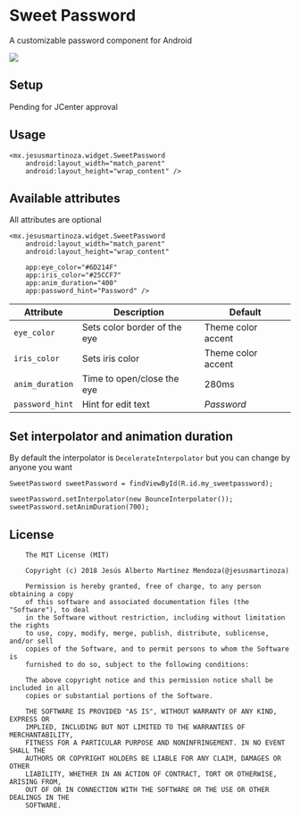 # Sweet Password
A customizable password component for Android

![](https://raw.githubusercontent.com/jesusmartinoza/sweet-password/master/screenshots/preview.gif)

## Setup
Pending for JCenter approval

## Usage
```
<mx.jesusmartinoza.widget.SweetPassword
    android:layout_width="match_parent"
    android:layout_height="wrap_content" />
```

## Available attributes
All attributes are optional
```
<mx.jesusmartinoza.widget.SweetPassword
    android:layout_width="match_parent"
    android:layout_height="wrap_content"

    app:eye_color="#6D214F"
    app:iris_color="#25CCF7"
    app:anim_duration="400"
    app:password_hint="Password" />
```

| Attribute        | Description | Default | 
| ------------- |-------------|-------------| 
| `eye_color` | Sets color border of the eye  | Theme color accent |
| `iris_color` | Sets iris color  | Theme color accent |
| `anim_duration` | Time to open/close the eye  | 280ms |
| `password_hint` | Hint for edit text | _Password_ |

## Set interpolator and animation duration
By default the interpolator is `DecelerateInterpolator` but you can change by anyone you want

```
SweetPassword sweetPassword = findViewById(R.id.my_sweetpassword);

sweetPassword.setInterpolator(new BounceInterpolator());
sweetPassword.setAnimDuration(700);
```

## License
```
    The MIT License (MIT)

    Copyright (c) 2018 Jesús Alberto Martínez Mendoza(@jesusmartinoza)

    Permission is hereby granted, free of charge, to any person obtaining a copy
    of this software and associated documentation files (the "Software"), to deal
    in the Software without restriction, including without limitation the rights
    to use, copy, modify, merge, publish, distribute, sublicense, and/or sell
    copies of the Software, and to permit persons to whom the Software is
    furnished to do so, subject to the following conditions:

    The above copyright notice and this permission notice shall be included in all
    copies or substantial portions of the Software.

    THE SOFTWARE IS PROVIDED "AS IS", WITHOUT WARRANTY OF ANY KIND, EXPRESS OR
    IMPLIED, INCLUDING BUT NOT LIMITED TO THE WARRANTIES OF MERCHANTABILITY,
    FITNESS FOR A PARTICULAR PURPOSE AND NONINFRINGEMENT. IN NO EVENT SHALL THE
    AUTHORS OR COPYRIGHT HOLDERS BE LIABLE FOR ANY CLAIM, DAMAGES OR OTHER
    LIABILITY, WHETHER IN AN ACTION OF CONTRACT, TORT OR OTHERWISE, ARISING FROM,
    OUT OF OR IN CONNECTION WITH THE SOFTWARE OR THE USE OR OTHER DEALINGS IN THE
    SOFTWARE.

```
